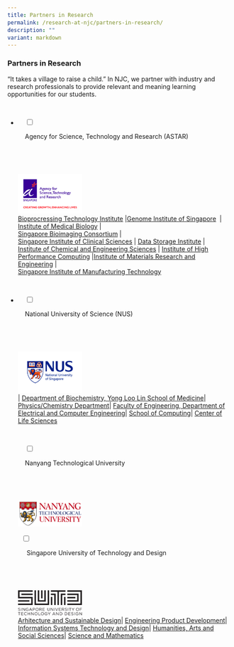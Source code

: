 ```yaml
---
title: Partners in Research
permalink: /research-at-njc/partners-in-research/
description: ""
variant: markdown
---
```

### Partners in Research

“It takes a village to raise a child.” In NJC, we partner with industry and research professionals to provide relevant and meaning learning opportunities for our students.

<ul class="jekyllcodex_accordion">

&nbsp;&nbsp;<li>

&nbsp;&nbsp;&nbsp;&nbsp;<input type="checkbox" id="accordion1">

&nbsp;&nbsp;&nbsp;&nbsp;<label for="accordion1">Agency for Science, Technology and Research (ASTAR)</label>

&nbsp;&nbsp;&nbsp;&nbsp;<div>

  &nbsp;&nbsp;&nbsp;&nbsp;&nbsp;&nbsp;<p>  <img src="/images/pir1.png" style="width:30%"> <br>  <a href="https://www.a-star.edu.sg/bti/">Bioprocressing Technology Institute</a>&nbsp;|<a href="https://www.a-star.edu.sg/gis">Genome Institute of Singapore</a>&nbsp;&nbsp;|  
<a href="http://www.a-star.edu.sg/sbic/">Institute of Medical Biology</a>&nbsp;|  
<a href="http://www.a-star.edu.sg/sbic/">Singapore Bioimaging Consortium</a>&nbsp;|  
<a href="https://www.a-star.edu.sg/sics/">Singapore Institute of Clinical Sciences</a>&nbsp;|&nbsp;<a href="https://www.a-star.edu.sg/dsi/Home.aspx">Data Storage Institute</a>&nbsp;|  
<a href="https://www.a-star.edu.sg/ices/">Institute of Chemical and Engineering Sciences</a>&nbsp;|&nbsp;<a href="https://www.a-star.edu.sg/ihpc/">Institute of High Performance Computing</a>&nbsp;|<a href="https://www.a-star.edu.sg/imre/">Institute of Materials Research and Engineering</a>&nbsp;|  
<a href="http://www.simtech.a-star.edu.sg/">Singapore Institute of Manufacturing Technology</a> </p>

&nbsp;&nbsp;&nbsp;&nbsp;</div>

</li>
	<li>

&nbsp;&nbsp;&nbsp;&nbsp;<input type="checkbox" id="accordion2">

&nbsp;&nbsp;&nbsp;&nbsp;<label for="accordion2">National University of Science (NUS)</label>

&nbsp;&nbsp;&nbsp;&nbsp;<div>

&nbsp;&nbsp;&nbsp;&nbsp;&nbsp;&nbsp;<p> <img src="/images/pir2.png" style="width:30%"> <br> <a href="u"></a>| <a href="http://nusmedicine.nus.edu.sg/">Department of Biochemistry, Yong Loo Lin School of Medicine</a>| <a href="http://www.science.nus.edu.sg/">Physics/Chemistry Department</a>| <a href="https://www.ece.nus.edu.sg/">Faculty of Engineering, Department of Electrical and Computer Engineering</a>| <a href="http://www.comp.nus.edu.sg/">School of Computing</a>| <a href="http://www.lsi.nus.edu.sg/corp/">Center of Life Sciences</a>  </p>

&nbsp;&nbsp;&nbsp;&nbsp;</div>

&nbsp;&nbsp;&nbsp;&nbsp;<input type="checkbox" id="accordion3">

&nbsp;&nbsp;&nbsp;&nbsp;<label for="accordion3">Nanyang Technological University</label>

&nbsp;&nbsp;&nbsp;&nbsp;<div>

&nbsp;&nbsp;&nbsp;&nbsp;&nbsp;&nbsp;<p> <img src="/images/pir3.png" style="width:30%"> <br>
				
<a>
		</a></p></div></li><a>
			
&nbsp;&nbsp;<input type="checkbox" id="accordion4">

&nbsp;&nbsp;&nbsp;&nbsp;<label for="accordion4"> Singapore University of Technology and Design </label>

&nbsp;&nbsp;&nbsp;&nbsp;</a><div><a>

&nbsp;&nbsp;&nbsp;&nbsp;&nbsp;&nbsp;</a><p><a> <img src="/images/pir4.png" style="width:30%"> <br>   </a><a href="http://asd.sutd.edu.sg/">Arhitecture and Sustainable Design</a>| <a href="https://epd.sutd.edu.sg/">Engineering Product Development</a>| <a href="https://istd.sutd.edu.sg/">Information Systems Technology and Design</a>| <a href="https://hass.sutd.edu.sg/">Humanities, Arts and Social Sciences</a>| <a href="https://smt.sutd.edu.sg/">Science and Mathematics</a>

&nbsp;&nbsp;&nbsp;&nbsp;&nbsp;</p></div>  
  
  
  
</ul>